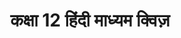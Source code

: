 ---
layout: class-dashboard
title: "कक्षा 12 हिंदी माध्यम क्विज़"
description: "कक्षा 12 के विज्ञान, गणित और अन्य विषयों के लिए अध्याय-अनुसार MCQ क्विज़ हिंदी में प्राप्त करें।"
class_slug: "class-12"
query_path: "/hi/class-12/"
---